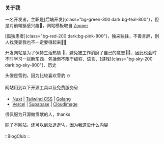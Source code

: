 ### 关于我

一名开发者，主职是[后端开发]{class="bg-green-300 dark:bg-teal-800"}，但是对前端挺感兴趣🌵，网站模板取自 [Zooper](https://github.com/fayazara/zooper)

[孤独患者]{class="bg-red-200 dark:bg-pink-800"}，独来独往，不善言辞，别人找我耍我也不一定耍得起来🤦‍♂️

开发网站是为了保持生活热情 🏃，避免被工作消磨了自己的意志🤦‍♂️，因此也会时不时学习一些新东西，包括但不限于编程、语言、[游戏]{class="bg-sky-200 dark:bg-sky-800"}、历史

头像是雪豹，因为比较喜欢雪豹 ☃️

网站用到以下开源工具以及免费服务💻

- [Nuxt](https://nuxt.com/) | [Tailwind CSS](https://tailwindcss.com/) | [Golang](https://golang.google.cn/)
- [Vercel](https://vercel.com/) | [Supabase](https://supabase.com/) | [Cloudimage](https://www.cloudimage.io/)

很佩服为开源做贡献的人，thanks

除了本网站，还可以到处逛逛🔍，因为我这没什么内容

::BlogClub
::
